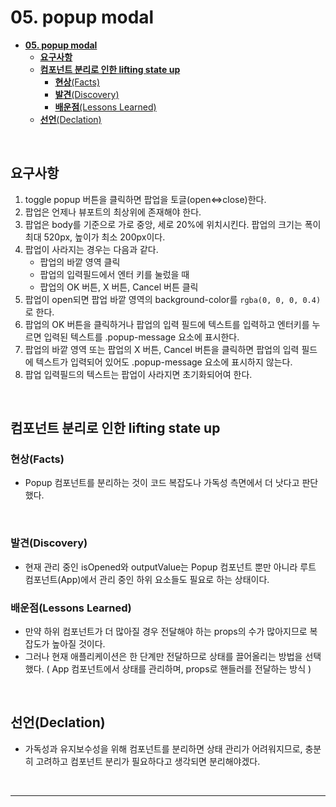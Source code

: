 # **05. popup modal**

- [**05. popup modal**](#05-popup-modal)
  - [**요구사항**](#요구사항)
  - [**컴포넌트 분리로 인한 lifting state up**](#컴포넌트-분리로-인한-lifting-state-up)
    - [**현상**(Facts)](#현상facts)
    - [**발견**(Discovery)](#발견discovery)
    - [**배운점**(Lessons Learned)](#배운점lessons-learned)
  - [**선언**(Declation)](#선언declation)

<br>

## **요구사항**

1. toggle popup 버튼을 클릭하면 팝업을 토글(open⇔close)한다.
2. 팝업은 언제나 뷰포트의 최상위에 존재해야 한다.
3. 팝업은 body를 기준으로 가로 중앙, 세로 20%에 위치시킨다. 팝업의 크기는 폭이 최대 520px, 높이가 최소 200px이다.
4. 팝업이 사라지는 경우는 다음과 같다.
   - 팝업의 바깥 영역 클릭
   - 팝업의 입력필드에서 엔터 키를 눌렀을 때
   - 팝업의 OK 버튼, X 버튼, Cancel 버튼 클릭
5. 팝업이 open되면 팝업 바깥 영역의 background-color를 `rgba(0, 0, 0, 0.4)`로 한다.
6. 팝업의 OK 버튼을 클릭하거나 팝업의 입력 필드에 텍스트를 입력하고 엔터키를 누르면 입력된 텍스트를 .popup-message 요소에 표시한다.
7. 팝업의 바깥 영역 또는 팝업의 X 버튼, Cancel 버튼을 클릭하면 팝업의 입력 필드에 텍스트가 입력되어 있어도 .popup-message 요소에 표시하지 않는다.
8. 팝업 입력필드의 텍스트는 팝업이 사라지면 초기화되어여 한다.

<br>

## **컴포넌트 분리로 인한 lifting state up**

### **현상**(Facts)

- Popup 컴포넌트를 분리하는 것이 코드 복잡도나 가독성 측면에서 더 낫다고 판단했다.

<br>

### **발견**(Discovery)

- 현재 관리 중인 isOpened와 outputValue는 Popup 컴포넌트 뿐만 아니라 루트 컴포넌트(App)에서 관리 중인 하위 요소들도 필요로 하는 상태이다.
  <br>

### **배운점**(Lessons Learned)

- 만약 하위 컴포넌트가 더 많아질 경우 전달해야 하는 props의 수가 많아지므로 복잡도가 높아질 것이다.
- 그러나 현재 애플리케이션은 한 단계만 전달하므로 상태를 끌어올리는 방법을 선택했다. ( App 컴포넌트에서 상태를 관리하며, props로 핸들러를 전달하는 방식 )

<br>

## **선언**(Declation)

- 가독성과 유지보수성을 위해 컴포넌트를 분리하면 상태 관리가 어려워지므로, 충분히 고려하고 컴포넌트 분리가 필요하다고 생각되면 분리해야겠다.

<br>

---
